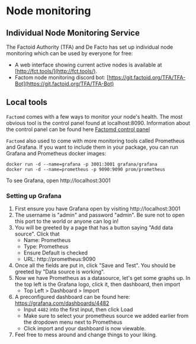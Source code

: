 # Node monitoring

## Individual Node Monitoring Service

The Factoid Authority \(TFA\) and De Facto has set up individual node monitoring which can be used by everyone for free:

* A web interface showing current active nodes is available at [http://fct.tools/](http://fct.tools/).
* Factom node monitoring discord bot: [https://git.factoid.org/TFA/TFA-Bot](https://git.factoid.org/TFA/TFA-Bot)

## Local tools

`Factomd` comes with a few ways to monitor your node's health. The most obvious tool is the control panel found at localhost:8090. Information about the control panel can be found here [Factomd control panel](https://developers.factomprotocol.org/start/factomd-control-panel)

`Factomd` also used to come with more monitoring tools called Prometheus and Grafana. If you want to include them in your package, you can run Grafana and Prometheus docker images:

```text
docker run -d --name=grafana -p 3001:3001 grafana/grafana
docker run -d --name=prometheus -p 9090:9090 prom/prometheus
```

To see Grafana, open http://localhost:3001

### Setting up Grafana <a id="page_Setting-up-Grafana"></a>

1. First ensure you have Grafana open by visiting http://localhost:3001
2. The username is "admin" and password "admin". Be sure not to open this port to the world or anyone can log in!
3. You will be greeted by a page that has a button saying "Add data source". Click that
   * Name: Prometheus
   * Type: Prometheus
   * Ensure Default is checked
   * URL: http://prometheus:9090
4. Once all the fields are put in, click "Save and Test". You should be greeted by "Data source is working".
5. Now we have Prometheus as a datasource, let's get some graphs up. In the top left is the Grafana logo, click it, then dashboard, then import
   * Top Left &gt; Dashboard &gt; Import
6. A preconfigured dashboard can be found here: https://grafana.com/dashboards/4482
   * Input `4482` into the first input, then click Load
   * Make sure to select your prometheus source we added earlier from the dropdown menu next to Prometheus
   * Click import and your dashboard is now viewable.
7. Feel free to mess around and change things to your liking.

